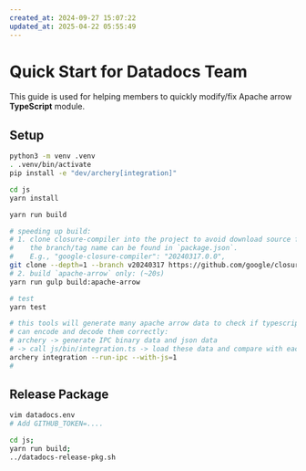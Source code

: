 ```yaml
---
created_at: 2024-09-27 15:07:22
updated_at: 2025-04-22 05:55:49
---
```

# Quick Start for Datadocs Team

This guide is used for helping members to quickly modify/fix Apache arrow **TypeScript** module.

## Setup

``` bash
python3 -m venv .venv
. .venv/bin/activate
pip install -e "dev/archery[integration]"

cd js
yarn install

yarn run build

# speeding up build:
# 1. clone closure-compiler into the project to avoid download source files every time
#    the branch/tag name can be found in `package.json`.
#    E.g., "google-closure-compiler": "20240317.0.0",
git clone --depth=1 --branch v20240317 https://github.com/google/closure-compiler.git
# 2. build `apache-arrow` only: (~20s)
yarn run gulp build:apache-arrow

# test
yarn test

# this tools will generate many apache arrow data to check if typescript module
# can encode and decode them correctly:
# archery -> generate IPC binary data and json data
# -> call js/bin/integration.ts -> load these data and compare with each other
archery integration --run-ipc --with-js=1
# 
```

## Release Package

``` bash
vim datadocs.env
# Add GITHUB_TOKEN=....

cd js;
yarn run build;
../datadocs-release-pkg.sh
```
